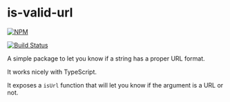 # is-valid-url

[![NPM](https://nodei.co/npm/is-valid-url.png)](https://nodei.co/npm/is-valid-url/)

[![Build Status](https://travis-ci.org/robertohuertasm/is-valid-url.svg?branch=master)](https://travis-ci.org/robertohuertasm/is-valid-url)

A simple package to let you know if a string has a proper URL format.

It works nicely with TypeScript.

It exposes a `isUrl` function that will let you know if the argument is a URL or not.















